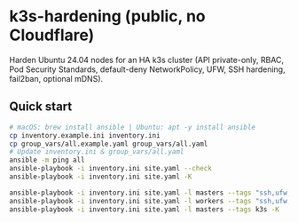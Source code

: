 # k3s-hardening (public, no Cloudflare)


Harden Ubuntu 24.04 nodes for an HA k3s cluster (API private-only, RBAC, Pod Security Standards, default-deny NetworkPolicy, UFW, SSH hardening, fail2ban, optional mDNS).


## Quick start
```bash
# macOS: brew install ansible | Ubuntu: apt -y install ansible
cp inventory.example.ini inventory.ini
cp group_vars/all.example.yaml group_vars/all.yaml
# Update inventory.ini & group_vars/all.yaml
ansible -m ping all
ansible-playbook -i inventory.ini site.yaml --check
ansible-playbook -i inventory.ini site.yaml -K

ansible-playbook -i inventory.ini site.yaml -l masters --tags "ssh,ufw,fail2ban,mdns" -K
ansible-playbook -i inventory.ini site.yaml -l workers --tags "ssh,ufw,fail2ban,mdns" -K
ansible-playbook -i inventory.ini site.yaml -l masters --tags k3s -K